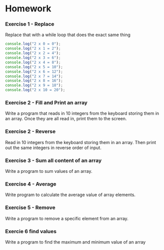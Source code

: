 # Homework

### Exercise 1 - Replace

Replace that with a while loop that does the exact same thing

```javascript
console.log("2 x 0 = 0");
console.log("2 x 1 = 2");
console.log("2 x 2 = 4");
console.log("2 x 3 = 6");
console.log("2 x 4 = 8");
console.log("2 x 5 = 10");
console.log("2 x 6 = 12");
console.log("2 x 7 = 14");
console.log("2 x 8 = 16");
console.log("2 x 9 = 18");
console.log("2 x 10 = 20");
```

### Exercise 2 - Fill and Print an array

Write a program that reads in 10 integers from the keyboard storing them in an array.
Once they are all read in, print them to the screen.

### Exercise 2 - Reverse

Read in 10 integers from the keyboard storing them in an array.
Then print out the same integers in reverse order of input.

### Exercise 3 - Sum all content of an array

Write a program to sum values of an array.

### Exercise 4 - Average

Write program to calculate the average value of array elements.

### Exercise 5 - Remove

Write a program to remove a specific element from an array.

### Exercie 6 find values

Write a program to find the maximum and minimum value of an array
